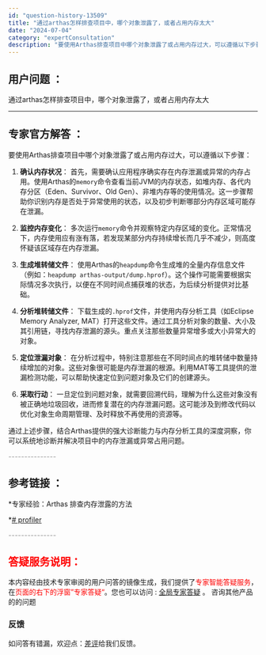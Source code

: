```yaml
---
id: "question-history-13509"
title: "通过arthas怎样排查项目中，哪个对象泄露了，或者占用内存太大"
date: "2024-07-04"
category: "expertConsultation"
description: "要使用Arthas排查项目中哪个对象泄露了或占用内存过大，可以遵循以下步骤：1. **确认内存状况**：   首先，需要确认应用程序确实存在内存泄漏或异常的内存占用。使用Arthas的`memory`命令查看当前JVM的内存状态，如堆内存、各代内存分区（Eden、Survivor、Old Gen）、"
---
```


## 用户问题 ： 
 通过arthas怎样排查项目中，哪个对象泄露了，或者占用内存太大  

---------------
## 专家官方解答 ：

要使用Arthas排查项目中哪个对象泄露了或占用内存过大，可以遵循以下步骤：

1. **确认内存状况**：
   首先，需要确认应用程序确实存在内存泄漏或异常的内存占用。使用Arthas的`memory`命令查看当前JVM的内存状态，如堆内存、各代内存分区（Eden、Survivor、Old Gen）、非堆内存等的使用情况。这一步骤帮助你识别内存是否处于异常使用的状态，以及初步判断哪部分内存区域可能存在泄漏。

2. **监控内存变化**：
   多次运行`memory`命令并观察特定内存区域的变化。正常情况下，内存使用应有涨有落，若发现某部分内存持续增长而几乎不减少，则高度怀疑该区域存在内存泄漏。

3. **生成堆转储文件**：
   使用Arthas的`heapdump`命令生成堆的全量内存信息文件（例如：`heapdump arthas-output/dump.hprof`）。这个操作可能需要根据实际情况多次执行，以便在不同时间点捕获堆的状态，为后续分析提供对比基础。

4. **分析堆转储文件**：
   下载生成的`.hprof`文件，并使用内存分析工具（如Eclipse Memory Analyzer, MAT）打开这些文件。通过工具分析对象的数量、大小及其引用链，寻找内存泄漏的源头。重点关注那些数量异常增多或大小异常大的对象。

5. **定位泄漏对象**：
   在分析过程中，特别注意那些在不同时间点的堆转储中数量持续增加的对象。这些对象很可能是内存泄漏的根源。利用MAT等工具提供的泄漏检测功能，可以帮助快速定位到问题对象及它们的创建源头。

6. **采取行动**：
   一旦定位到问题对象，就需要回溯代码，理解为什么这些对象没有被正确地垃圾回收，进而修复潜在的内存泄漏问题。这可能涉及到修改代码以优化对象生命周期管理、及时释放不再使用的资源等。

通过上述步骤，结合Arthas提供的强大诊断能力与内存分析工具的深度洞察，你可以系统地诊断并解决项目中的内存泄漏或异常占用问题。


<font color="#949494">---------------</font> 


## 参考链接 ：

*专家经验：Arthas 排查内存泄露的方法 
 
 *[# profiler](https://github.com/alibaba/arthas/tree/master/site/docs/doc/profiler.md)


 <font color="#949494">---------------</font> 
 


## <font color="#FF0000">答疑服务说明：</font> 

本内容经由技术专家审阅的用户问答的镜像生成，我们提供了<font color="#FF0000">专家智能答疑服务</font>，在<font color="#FF0000">页面的右下的浮窗”专家答疑“</font>。您也可以访问 : [全局专家答疑](https://answer.opensource.alibaba.com/docs/intro) 。 咨询其他产品的的问题

### 反馈
如问答有错漏，欢迎点：[差评](https://ai.nacos.io/user/feedbackByEnhancerGradePOJOID?enhancerGradePOJOId=16072)给我们反馈。
